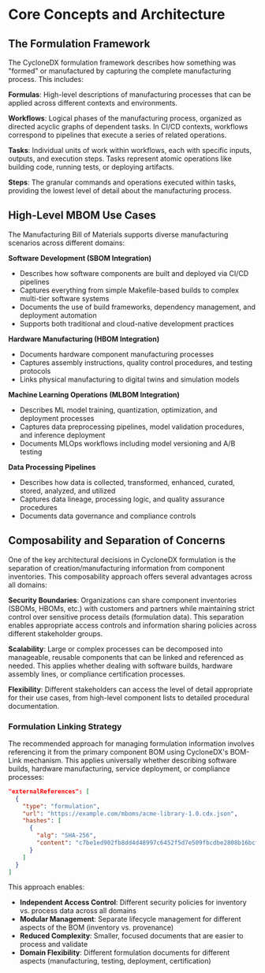 # Core Concepts and Architecture

## The Formulation Framework

The CycloneDX formulation framework describes how something was "formed" or manufactured by capturing the complete manufacturing process. This includes:

**Formulas**: High-level descriptions of manufacturing processes that can be applied across different contexts and environments.

**Workflows**: Logical phases of the manufacturing process, organized as directed acyclic graphs of dependent tasks. In CI/CD contexts, workflows correspond to pipelines that execute a series of related operations.

**Tasks**: Individual units of work within workflows, each with specific inputs, outputs, and execution steps. Tasks represent atomic operations like building code, running tests, or deploying artifacts.

**Steps**: The granular commands and operations executed within tasks, providing the lowest level of detail about the manufacturing process.

## High-Level MBOM Use Cases

The Manufacturing Bill of Materials supports diverse manufacturing scenarios across different domains:

**Software Development (SBOM Integration)**
- Describes how software components are built and deployed via CI/CD pipelines
- Captures everything from simple Makefile-based builds to complex multi-tier software systems
- Documents the use of build frameworks, dependency management, and deployment automation
- Supports both traditional and cloud-native development practices

**Hardware Manufacturing (HBOM Integration)**
- Documents hardware component manufacturing processes
- Captures assembly instructions, quality control procedures, and testing protocols
- Links physical manufacturing to digital twins and simulation models

**Machine Learning Operations (MLBOM Integration)**
- Describes ML model training, quantization, optimization, and deployment processes
- Captures data preprocessing pipelines, model validation procedures, and inference deployment
- Documents MLOps workflows including model versioning and A/B testing

**Data Processing Pipelines**
- Describes how data is collected, transformed, enhanced, curated, stored, analyzed, and utilized
- Captures data lineage, processing logic, and quality assurance procedures
- Documents data governance and compliance controls

## Composability and Separation of Concerns

One of the key architectural decisions in CycloneDX formulation is the separation of creation/manufacturing information
from component inventories. This composability approach offers several advantages across all domains:

**Security Boundaries**: Organizations can share component inventories (SBOMs, HBOMs, etc.) with customers and partners
while maintaining strict control over sensitive process details (formulation data). This separation enables appropriate
access controls and information sharing policies across different stakeholder groups.

**Scalability**: Large or complex processes can be decomposed into manageable, reusable components that can be linked
and referenced as needed. This applies whether dealing with software builds, hardware assembly lines, or compliance
certification processes.

**Flexibility**: Different stakeholders can access the level of detail appropriate for their use cases, from high-level
component lists to detailed procedural documentation.

### Formulation Linking Strategy

The recommended approach for managing formulation information involves referencing it from the primary component BOM
using CycloneDX's BOM-Link mechanism. This applies universally whether describing software builds, hardware manufacturing,
service deployment, or compliance processes:

```json
"externalReferences": [
  {
    "type": "formulation",
    "url": "https://example.com/mboms/acme-library-1.0.cdx.json",
    "hashes": [
      {
        "alg": "SHA-256",
        "content": "c7be1ed902fb8dd4d48997c6452f5d7e509fbcdbe2808b16bcf4edce4c07d14e"
      }
    ]
  }
]
```

This approach enables:
- **Independent Access Control**: Different security policies for inventory vs. process data across all domains
- **Modular Management**: Separate lifecycle management for different aspects of the BOM (inventory vs. provenance)
- **Reduced Complexity**: Smaller, focused documents that are easier to process and validate
- **Domain Flexibility**: Different formulation documents for different aspects (manufacturing, testing, deployment, certification)

<div style="page-break-after: always; visibility: hidden">
\newpage
</div>
